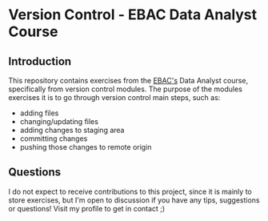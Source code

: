# Version Control  - EBAC Data Analyst Course 

## Introduction

This repository contains exercises from the [EBAC's](https://ebac.art.br/) Data Analyst course, specifically from version control modules.
The purpose of the modules exercises it is to go through version control main steps, such as:
  - adding files
  - changing/updating files
  - adding changes to staging area
  - committing changes
  - pushing those changes to remote origin  

## Questions

I do not expect to receive contributions to this project, since it is mainly to store exercises, but I'm open to discussion if you have any tips, suggestions or questions!
Visit my profile to get in contact ;) 